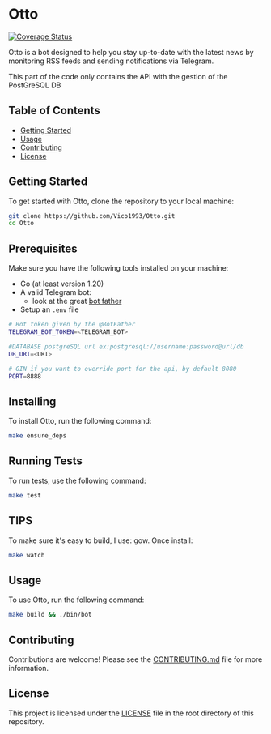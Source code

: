 # Otto

[![Coverage Status](https://coveralls.io/repos/github/Vico1993/Otto/badge.svg?branch=main)](https://coveralls.io/github/Vico1993/Otto?branch=main)

Otto is a bot designed to help you stay up-to-date with the latest news by monitoring RSS feeds and sending notifications via Telegram.

This part of the code only contains the API with the gestion of the PostGreSQL DB

## Table of Contents

-   [Getting Started](#getting-started)
-   [Usage](#usage)
-   [Contributing](#contributing)
-   [License](#license)

## Getting Started

To get started with Otto, clone the repository to your local machine:

```sh
git clone https://github.com/Vico1993/Otto.git
cd Otto
```

## Prerequisites

Make sure you have the following tools installed on your machine:

-   Go (at least version 1.20)
-   A valid Telegram bot:
    -   look at the great [bot father](https://core.telegram.org/bots)
-   Setup an `.env` file

```sh
# Bot token given by the @BotFather
TELEGRAM_BOT_TOKEN=<TELEGRAM_BOT>

#DATABASE postgreSQL url ex:postgresql://username:password@url/db
DB_URI=<URI>

# GIN if you want to override port for the api, by default 8080
PORT=8888
```

## Installing

To install Otto, run the following command:

```sh
make ensure_deps
```

## Running Tests

To run tests, use the following command:

```sh
make test
```

## TIPS

To make sure it's easy to build, I use: gow. Once install:

```sh
make watch
```

## Usage

To use Otto, run the following command:

```sh
make build && ./bin/bot
```

## Contributing

Contributions are welcome! Please see the [CONTRIBUTING.md](./CONTRIBUTING.md) file for more information.

## License

This project is licensed under the [LICENSE](./LICENSE) file in the root directory of this repository.
